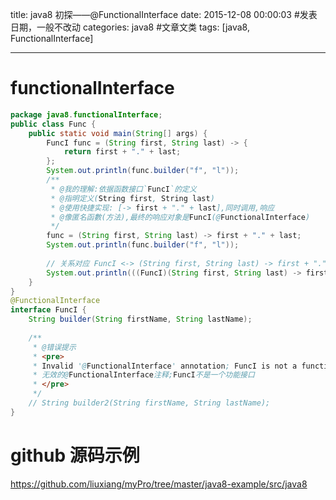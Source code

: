 

title: java8 初探——@FunctionalInterface
date: 2015-12-08 00:00:03 #发表日期，一般不改动
categories: java8 #文章文类
tags: [java8, FunctionalInterface]
 
---


# functionalInterface
```java
package java8.functionalInterface;
public class Func {
    public static void main(String[] args) {
        FuncI func = (String first, String last) -> {
            return first + "." + last;
        };
        System.out.println(func.builder("f", "l"));
        /**
         * @我的理解:依据函数接口`FuncI`的定义
         * @指明定义(String first, String last)
         * @使用快捷实现: [-> first + "." + last],同时调用,响应
         * @像匿名函數(方法),最终的响应对象是FuncI(@FunctionalInterface)
         */
        func = (String first, String last) -> first + "." + last;
        System.out.println(func.builder("f", "l"));
 
        // 关系对应 FuncI <-> (String first, String last) -> first + "." + last | 对象的具体匿名实现
        System.out.println(((FuncI)(String first, String last) -> first + "." + last).builder("f", "l"));
    }
}
@FunctionalInterface
interface FuncI {
    String builder(String firstName, String lastName);
 
    /**
     * @错误提示
     * <pre>
     * Invalid '@FunctionalInterface' annotation; FuncI is not a functional interface
     * 无效的@FunctionalInterface注释;FuncI不是一个功能接口
     * </pre>
     */
    // String builder2(String firstName, String lastName);
} 
```
<!-- more -->
# github 源码示例
https://github.com/liuxiang/myPro/tree/master/java8-example/src/java8